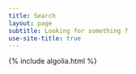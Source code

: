 ```yaml
---
title: Search
layout: page
subtitle: Looking for something ? 
use-site-title: true
---
```


<div id="search-searchbar"></div>
<div id="search-hits"></div>

{% include algolia.html %}